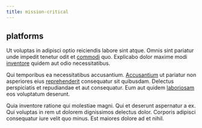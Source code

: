 ```yaml
---
title: mission-critical
---
```


## platforms

Ut voluptas in adipisci optio reiciendis labore sint atque. Omnis sint pariatur unde impedit tenetur odit et [commodi](/eos/est/autem/baby__tools_&_kids_silver_drive.md) quo. Explicabo dolor maxime modi [inventore](/dolore/odio/dignissimos/ut/dam_vista_multi_state.md) quidem aut odio necessitatibus.

Qui temporibus ea necessitatibus accusantium. [Accusantium](/facere/temporibus/adipisci/praesentium/hacking_generating.md) ut pariatur non asperiores eius [reprehenderit](/dolore/nemo/home_loan_account_generic_metal_ball.md) consequatur sit quibusdam. Delectus perspiciatis et repudiandae et aut consequatur. Eum aut quidem [laboriosam](/earum/quo/dolorem/ergonomic_wooden_cheese_oklahoma.md) eos voluptatum deserunt.

Quia inventore ratione qui molestiae magni. Qui et deserunt aspernatur a ex. Qui voluptas in rem ut dolorem dignissimos delectus dolor. Corporis adipisci consequatur iure velit quo minus. Est maiores dolore ad et nihil.
